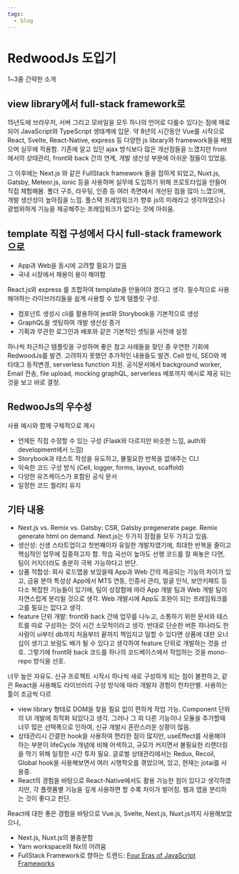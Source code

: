 ```yaml
---
tags:
  - blog
---
```


# RedwoodJs 도입기

1~3줄 간략한 소개

## view library에서 full-stack framework로

15년도에 브라우저, 서버 그리고 모바일을 모두 하나의 언어로 다룰수 있다는 점에 매료되어 JavaScript와 TypeScript 생태계에 입문. 약 8년의 시간동안 Vue를 시작으로 React, Svelte, React-Native, express 등 다양한 js library와 framework들을 배웠으며 실무에 적용함. 기존에 알고 있던 ajax 방식보다 많은 개선점들을 느꼈지만 front에서의 상태관리, front와 back 간의 연계, 개발 생산성 부분에 아쉬운 점들이 있었음.

그 이후에는 Next.js 와 같은 FullStack framework 들을 접하게 되었고, Nuxt.js, Gatsby, Meteor.js, ionic 등을 사용하며 실무에 도입하기 위해 프로토타입을 만들어 직접 체험해봄. 폴더 구조, 라우팅, 인증 등 여러 측면에서 개선된 점을 많이 느꼈으며, 개발 생산성이 높아짐을 느낌. 풀스택 프레임워크가 향후 js의 미래라고 생각하였으나 광범위하게 기능을 제공해주는 프레임워크가 없다는 것에 아쉬움.

## template 직접 구성에서 다시 full-stack framework 으로

- App과 Web을 동시에 고려할 필요가 없음
- 국내 시장에서 채용이 용이 해야함

React.js와 express 를 조합하여 template을 만들어야 겠다고 생각. 필수적으로 사용해야하는 라이브러리들을 쉽게 사용할 수 있게 템플릿 구성.

- 컴포넌트 생성시 cli를 활용하여 jest와 Storybook을 기본적으로 생성
- GraphQL을 셋팅하여 개발 생산성 증가
- 기획과 무관한 로그인과 배포와 같은 기본적인 셋팅을 사전에 설정

하나씩 차근차근 템플릿을 구성하며 좋은 참고 사례들을 찾던 중 우연한 기회에 RedwoodJs를 발견. 고려하지 못했던 추가적인 내용들도 발견. Cell 방식, SEO와 메타태그 동적변경, serverless function 지원. 공식문서에서 background worker, Email 전송, file upload, mocking graphQL, serverless 배포까지 예시로 제공 되는 것을 보고 바로 결정.

## RedwooJs의 우수성

사용 예시와 함께 구체적으로 제시

- 언제든 직접 수정할 수 있는 구성 (Flask와 다르지만 비슷한 느낌, auth와 development에서 느낌)
- Storybook과 테스트 작성을 유도하고, 불필요한 반복을 없애주는 CLI
- 익숙한 코드 구성 방식 (Cell, logger, forms, layout, scaffold)
- 다양한 유즈케이스가 포함된 공식 문서
- 일정한 코드 퀄리티 유지

## 기타 내용

- Next.js vs. Remix vs. Gatsby: CSR, Gatsby pregenerate page. Remix generate html on demand. Next.js는 두가지 장점을 모두 가지고 있음. 
- 생산성: 신생 스타트업이고 첫번째이자 유일한 개발자였기에, 최대한 반복을 줄이고 핵심적인 업무에 집중하고자 함. 학습 곡선이 높아도 선행 코드를 잘 짜놓은 다면, 팀이 커지더라도 충분히 극복 가능하다고 판단.
- 상품 적합성: 회사 로드맵을 보았을때 App과 Web 간의 제공되는 기능의 차이가 있고, 금융 분야 특성상 App에서 MTS 연동, 인증서 관리, 얼굴 인식, 보안키패트 등 다소 복잡한 기능들이 있기에, 팀이 성장함에 따라 App 개발 팀과 Web 개발 팀이 자연스럽게 분리될 것으로 생각. Web 개발시에 App도 호완이 되는 프레임워크를 고를 필요는 없다고 생각.
- feature 단위 개발: front와 back 간에 업무를 나누고, 소통하기 위한 문서와 테스트를 따로 구성하는 것이 시간 소모적이라고 생각. 반대로 단순한 버튼 하나라도 한 사람이 ui부터 db까지 처음부터 끝까지 책임지고 일할 수 있다면 상품에 대한 오너십이 생기고 보람도 배가 될 수 있다고 생각하여 feature 단위로 개발하는 것을 선호. 그렇기에 front와 back 코드를 하나의 코드베이스에서 작업하는 것을 mono-repo 방식을 선호.

너무 높은 자유도. 신규 프로젝트 시작시 하나씩 새로 구성하게 되는 점이 불편하고, 같은 React을 사용해도 라이브러리 구성 방식에 따라 개발자 경험이 천차만별.  사용하는 툴이 조금씩 다르

- view library 형태로 DOM을 찾을 필요 없이 편하게 작업 가능. Component 단위의 UI 개발에 최적화 되있다고 생각. 그러나 그 외 다른 기능이나 모듈을 추가할때 너무 많은 선택폭으로 인하여, 신규 개발시 혼란스러운 상황이 많음.
- 상태관리시 간결한 hook을 사용하여 편리한 점이 많지만, useEffect를 사용해야 하는 부분이 lifeCycle 개념에 비해 어색하고, 규모가 커지면서 불필요한 리랜더링을 막기 위해 일정한 시간 투자 필요. 글로벌 상태관리에서는 Redux, Recoil, Global hook을 사용해보면서 여러 시행착오를 겪었으며, 았고, 현재는 jotai를 사용중.
- React의 경험을 바탕으로 React-Native에서도 활용 가능한 점이 있다고 생각하였지만, 각 플랫폼별 기능을 깊게 사용하면 할 수록 차이가 벌어짐. 웹과 앱을 분리하는 것이 좋다고 판단.

React에 대한 좋은 경험을 바탕으로 Vue.js, Svelte, Next.js, Nuxt.js까지 사용해보았으나, 

- Next.js, Nuxt.js의 불충분함
- Yarn workspace와 Nx의 어려움
- FullStack Framework로 향하는 트랜드: [Four Eras of JavaScript Frameworks](https://www.pzuraq.com/blog/four-eras-of-javascript-frameworks)
